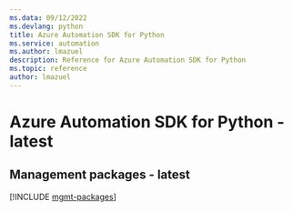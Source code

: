 ```yaml
---
ms.data: 09/12/2022
ms.devlang: python
title: Azure Automation SDK for Python
ms.service: automation
ms.author: lmazuel
description: Reference for Azure Automation SDK for Python
ms.topic: reference
author: lmazuel
---
```

# Azure Automation SDK for Python - latest

## Management packages - latest
[!INCLUDE [mgmt-packages](automation-mgmt-index.md)]